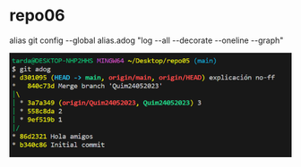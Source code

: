 # repo06

alias
git config --global alias.adog "log --all --decorate --oneline --graph"

![Alt text](img/git%20adog.PNG)